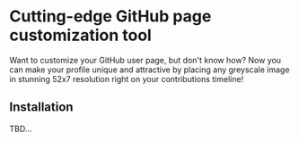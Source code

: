 # Cutting-edge GitHub page customization tool

Want to customize your GitHub user page, but don't know how? Now you can make your profile
unique and attractive by placing any greyscale image in stunning 52x7 resolution right on
your contributions timeline!


## Installation

TBD...
